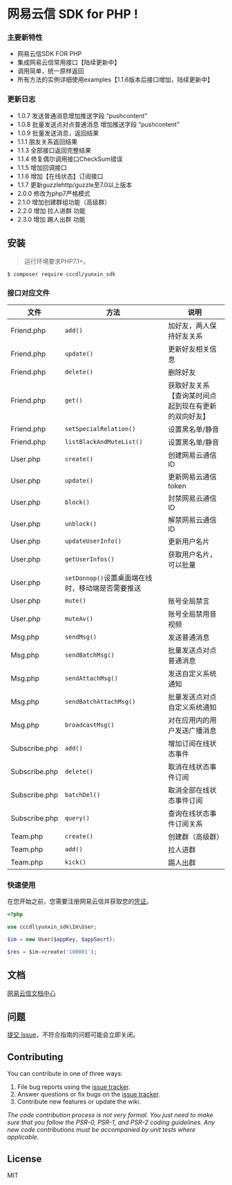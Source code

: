 #  网易云信 SDK for PHP  !

### 主要新特性

* 网易云信SDK FOR PHP
* 集成网易云信常用接口【陆续更新中】
* 调用简单，统一原样返回
* 所有方法的实例详细使用examples【1.1.6版本后接口增加，陆续更新中】

### 更新日志
- 1.0.7 发送普通消息增加推送字段 “pushcontent”
- 1.0.8 批量发送点对点普通消息 增加推送字段 “pushcontent”
- 1.0.9 批量发送消息，返回结果
- 1.1.1 朋友关系返回结果
- 1.1.3 全部接口返回完整结果
- 1.1.4 修复偶尔调用接口CheckSum错误
- 1.1.5 增加回调接口
- 1.1.6 增加【在线状态】订阅接口
- 1.1.7 更新guzzlehttp/guzzle至7.0以上版本
- 2.0.0 修改为php7严格模式
- 2.1.0 增加创建群组功能（高级群）
- 2.2.0 增加 拉人进群 功能
- 2.3.0 增加 踢人出群 功能

## 安装
> 运行环境要求PHP7.1+。
```shell
$ composer require cccdl/yunxin_sdk
```

### 接口对应文件

| 文件|方法|说明|
|---|---|---|
| Friend.php|`add()`|加好友，两人保持好友关系|
| Friend.php|`update()`|更新好友相关信息|
| Friend.php|`delete()`|删除好友|
| Friend.php|`get()`|获取好友关系【查询某时间点起到现在有更新的双向好友】|
| Friend.php|`setSpecialRelation()`|设置黑名单/静音|
| Friend.php|`listBlackAndMuteList()`|设置黑名单/静音|
| User.php|`create()`|创建网易云通信ID|
| User.php|`update()`|更新网易云通信token|
| User.php|`block()`|封禁网易云通信ID|
| User.php|`unblock()`|解禁网易云通信ID|
| User.php|`updateUserInfo()`|更新用户名片|
| User.php|`getUserInfos()`|获取用户名片，可以批量|
| User.php|`setDonnop()`设置桌面端在线时，移动端是否需要推送|
| User.php|`mute()`|账号全局禁言|
| User.php|`muteAv()`|账号全局禁用音视频|
| Msg.php|`sendMsg()`|发送普通消息|
| Msg.php|`sendBatchMsg()`|批量发送点对点普通消息|
| Msg.php|`sendAttachMsg()`|发送自定义系统通知|
| Msg.php|`sendBatchAttachMsg()`|批量发送点对点自定义系统通知|
| Msg.php|`broadcastMsg()`|对在应用内的用户发送广播消息|
| Subscribe.php|`add()`|增加订阅在线状态事件|
| Subscribe.php|`delete()`|取消在线状态事件订阅|
| Subscribe.php|`batchDel()`|取消全部在线状态事件订阅|
| Subscribe.php|`query()`|查询在线状态事件订阅关系|
| Team.php|`create()`|创建群（高级群）|
| Team.php|`add()`|拉人进群|
| Team.php|`kick()`|踢人出群|



### 快速使用
在您开始之前，您需要注册网易云信并获取您的[凭证](https://dev.yunxin.163.com)。


```php
<?php

use cccdl\yunxin_sdk\Im\User;

$im = new User($appKey, $appSecrt);

$res = $im->create('100001');
```

## 文档

[网易云信文档中心](https://dev.yunxin.163.com/)

## 问题
[提交 Issue](https://github.com/cccdl/yunxin_sdk/issues)，不符合指南的问题可能会立即关闭。


## Contributing

You can contribute in one of three ways:

1. File bug reports using the [issue tracker](https://github.com/cccdl/yunxin_sdk/issues).
2. Answer questions or fix bugs on the [issue tracker](https://github.com/cccdl/yunxin_sdk/issues).
3. Contribute new features or update the wiki.

_The code contribution process is not very formal. You just need to make sure that you follow the PSR-0, PSR-1, and PSR-2 coding guidelines. Any new code contributions must be accompanied by unit tests where applicable._

## License

MIT
